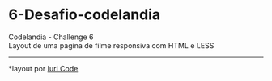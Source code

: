 # 6-Desafio-codelandia
Codelandia - Challenge 6  <br>
Layout de uma pagina de filme responsiva com HTML e LESS
<br>
<hr>
*layout  por <a href="https://www.instagram.com/iuricode/" target="_blank">Iuri Code</a>
